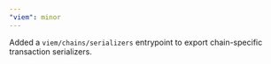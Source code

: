 ```yaml
---
"viem": minor
---
```


Added a `viem/chains/serializers` entrypoint to export chain-specific transaction serializers.
